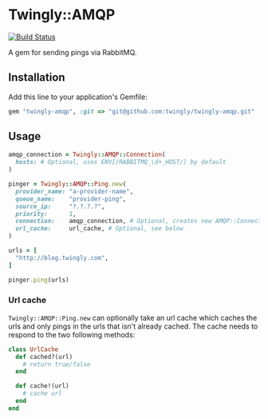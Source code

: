 # Twingly::AMQP

[![Build Status](https://magnum.travis-ci.com/twingly/twingly-amqp.svg?token=qpeLsZ1ShGKXQVMsum51)](https://magnum.travis-ci.com/twingly/twingly-amqp)

A gem for sending pings via RabbitMQ.

## Installation

Add this line to your application's Gemfile:

```ruby
gem "twingly-amqp", :git => "git@github.com:twingly/twingly-amqp.git"
```

## Usage

```ruby
amqp_connection = Twingly::AMQP::Connection(
  hosts: # Optional, uses ENV[/RABBITMQ_\d+_HOST/] by default
)

pinger = Twingly::AMQP::Ping.new(
  provider_name: "a-provider-name",
  queue_name:    "provider-ping",
  source_ip:     "?.?.?.?",
  priority:      1,
  connection:    amqp_connection, # Optional, creates new AMQP::Connection otherwise
  url_cache:     url_cache, # Optional, see below
)

urls = [
  "http://blog.twingly.com",
]

pinger.ping(urls)
```

### Url cache

`Twingly::AMQP::Ping.new` can optionally take an url cache which caches the urls and only pings in the urls that isn't already cached. The cache needs to respond to the two following methods:

```ruby
class UrlCache
  def cached?(url)
    # return true/false
  end

  def cache!(url)
    # cache url
  end
end
```
